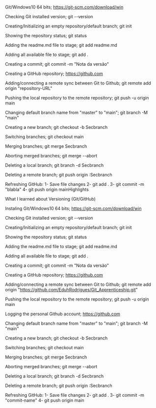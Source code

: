 Git/Windows10 64 bits;
https://git-scm.com/download/win

Checking Git installed version;
git --version

Creating/Initializing an empty repository/default branch;
git init

Showing the repository status;
git status

Adding the readme.md file to stage;
git add readme.md

Adding all available file to stage;
git add .

Creating a commit;
git commit -m "Nota da versão"

Creating a GitHub repository;
https://github.com

Adding/connecting a remote sync between Git to Github;
git remote add origin "repository-URL"

Pushing the local repository to the remote repository;
git push -u origin main

Changing default branch name from "master" to "main";
git branch -M "main"

Creating a new branch;
git checkout -b Secbranch

Switching branches;
git checkout main

Merging branches;
git merge Secbranch

Aborting merged branches;
git merge --abort

Deleting a local branch;
git branch -d Secbranch

Deleting a remote branch;
git push origin :Secbranch

Refreshing GitHub:
1- Save file changes
2- git add .
3- git commit -m "blabla"
4- git push origin mainHighlights

What I learned about Versioning (Git/GitHub)

Instaling Git/Windows10 64 bits;
https://git-scm.com/download/win

Checking Git installed version;
git --version

Creating/Initializing an empty repository/default branch;
git init

Showing the repository status;
git status

Adding the readme.md file to stage;
git add readme.md

Adding all available file to stage;
git add .

Creating a commit;
git commit -m "Nota da versão"

Creating a GitHub repository;
https://github.com

Adding/connecting a remote sync between Git to Github;
git remote add origin "https://github.com/EduhRodrigues/Git_Apprenticeship.git"

Pushing the local repository to the remote repository;
git push -u origin main

Logging the personal Github account;
https://github.com

Changing default branch name from "master" to "main";
git branch -M "main"

Creating a new branch;
git checkout -b Secbranch

Switching branches;
git checkout main

Merging branches;
git merge Secbranch

Aborting merged branches;
git merge --abort

Deleting a local branch;
git branch -d Secbranch

Deleting a remote branch;
git push origin :Secbranch

Refreshing GitHub:
1- Save file changes
2- git add .
3- git commit -m "commit-name"
4- git push origin main